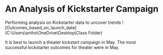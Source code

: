 # An Analysis of Kickstarter Campaign
Performing analysis on Kickstarter data to uncover trends
![Outcomes_based_on_launch_date](C:\Users\antho\OneDrive\Desktop\Class Folder)

It is best to launch a theater kickstart campaign in May. The most successful kickstarter outcomes for theater were in May. 
